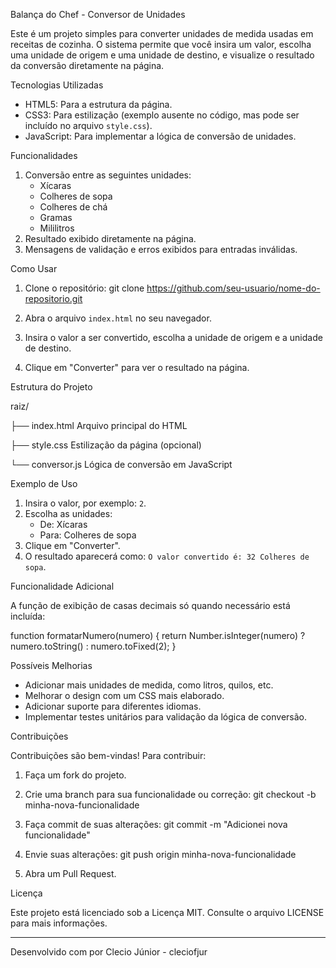 Balança do Chef - Conversor de Unidades

Este é um projeto simples para converter unidades de medida usadas em receitas de cozinha. O sistema permite que você insira um valor, escolha uma unidade de origem e uma unidade de destino, e visualize o resultado da conversão diretamente na página.

Tecnologias Utilizadas

- HTML5: Para a estrutura da página.
- CSS3: Para estilização (exemplo ausente no código, mas pode ser incluído no arquivo `style.css`).
- JavaScript: Para implementar a lógica de conversão de unidades.

Funcionalidades

1. Conversão entre as seguintes unidades:
   - Xícaras
   - Colheres de sopa
   - Colheres de chá
   - Gramas
   - Mililitros
2. Resultado exibido diretamente na página.
3. Mensagens de validação e erros exibidos para entradas inválidas.

Como Usar

1. Clone o repositório:
   git clone https://github.com/seu-usuario/nome-do-repositorio.git

2. Abra o arquivo `index.html` no seu navegador.
3. Insira o valor a ser convertido, escolha a unidade de origem e a unidade de destino.
4. Clique em "Converter" para ver o resultado na página.

Estrutura do Projeto

raiz/

├── index.html         Arquivo principal do HTML

├── style.css          Estilização da página (opcional)

└── conversor.js       Lógica de conversão em JavaScript

Exemplo de Uso

1. Insira o valor, por exemplo: `2`.
2. Escolha as unidades:
   - De: Xícaras
   - Para: Colheres de sopa
3. Clique em "Converter".
4. O resultado aparecerá como: `O valor convertido é: 32 Colheres de sopa`.

Funcionalidade Adicional

A função de exibição de casas decimais só quando necessário está incluída:

function formatarNumero(numero) {
  return Number.isInteger(numero) ? numero.toString() : numero.toFixed(2);
}


Possíveis Melhorias

- Adicionar mais unidades de medida, como litros, quilos, etc.
- Melhorar o design com um CSS mais elaborado.
- Adicionar suporte para diferentes idiomas.
- Implementar testes unitários para validação da lógica de conversão.

Contribuições

Contribuições são bem-vindas! Para contribuir:

1. Faça um fork do projeto.
   
3. Crie uma branch para sua funcionalidade ou correção:
   git checkout -b minha-nova-funcionalidade

4. Faça commit de suas alterações:
   git commit -m "Adicionei nova funcionalidade"

5. Envie suas alterações:
   git push origin minha-nova-funcionalidade

6. Abra um Pull Request.

Licença

Este projeto está licenciado sob a Licença MIT. Consulte o arquivo LICENSE para mais informações.

---

Desenvolvido com por Clecio Júnior - cleciofjur
